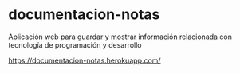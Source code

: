 # documentacion-notas
Aplicación web para guardar y mostrar información relacionada con tecnología de programación y desarrollo

https://documentacion-notas.herokuapp.com/
